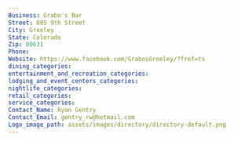 ```yaml
---
Business: Grabo's Bar
Street: 805 9th Street
City: Greeley
State: Colorado
Zip: 80631
Phone: 
Website: https://www.facebook.com/GrabosGreeley/?fref=ts
dining_categories: 
entertainment_and_recreation_categories: 
lodging_and_event_centers_categories: 
nightlife_categories: 
retail_categories: 
service_categories: 
Contact_Name: Ryan Gentry
Contact_Email: gentry_rw@hotmail.com
Logo_image_path: assets/images/directory/directory-default.png
---
```

